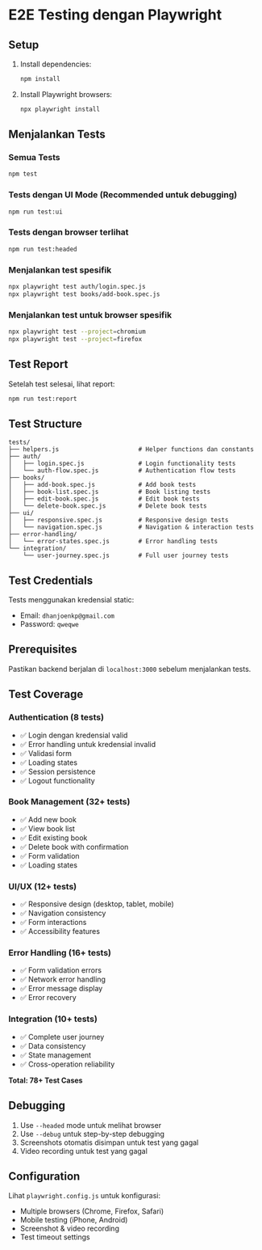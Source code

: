 # E2E Testing dengan Playwright

## Setup

1. Install dependencies:
   ```bash
   npm install
   ```

2. Install Playwright browsers:
   ```bash
   npx playwright install
   ```

## Menjalankan Tests

### Semua Tests
```bash
npm test
```

### Tests dengan UI Mode (Recommended untuk debugging)
```bash
npm run test:ui
```

### Tests dengan browser terlihat
```bash
npm run test:headed
```

### Menjalankan test spesifik
```bash
npx playwright test auth/login.spec.js
npx playwright test books/add-book.spec.js
```

### Menjalankan test untuk browser spesifik
```bash
npx playwright test --project=chromium
npx playwright test --project=firefox
```

## Test Report

Setelah test selesai, lihat report:
```bash
npm run test:report
```

## Test Structure

```
tests/
├── helpers.js                      # Helper functions dan constants
├── auth/
│   ├── login.spec.js               # Login functionality tests
│   └── auth-flow.spec.js           # Authentication flow tests
├── books/
│   ├── add-book.spec.js            # Add book tests
│   ├── book-list.spec.js           # Book listing tests
│   ├── edit-book.spec.js           # Edit book tests
│   └── delete-book.spec.js         # Delete book tests
├── ui/
│   ├── responsive.spec.js          # Responsive design tests
│   └── navigation.spec.js          # Navigation & interaction tests
├── error-handling/
│   └── error-states.spec.js        # Error handling tests
└── integration/
    └── user-journey.spec.js        # Full user journey tests
```

## Test Credentials

Tests menggunakan kredensial static:
- Email: `dhanjoenkp@gmail.com`
- Password: `qweqwe`

## Prerequisites

Pastikan backend berjalan di `localhost:3000` sebelum menjalankan tests.

## Test Coverage

### Authentication (8 tests)
- ✅ Login dengan kredensial valid
- ✅ Error handling untuk kredensial invalid
- ✅ Validasi form
- ✅ Loading states
- ✅ Session persistence
- ✅ Logout functionality

### Book Management (32+ tests)
- ✅ Add new book
- ✅ View book list
- ✅ Edit existing book
- ✅ Delete book with confirmation
- ✅ Form validation
- ✅ Loading states

### UI/UX (12+ tests)
- ✅ Responsive design (desktop, tablet, mobile)
- ✅ Navigation consistency
- ✅ Form interactions
- ✅ Accessibility features

### Error Handling (16+ tests)
- ✅ Form validation errors
- ✅ Network error handling
- ✅ Error message display
- ✅ Error recovery

### Integration (10+ tests)
- ✅ Complete user journey
- ✅ Data consistency
- ✅ State management
- ✅ Cross-operation reliability

**Total: 78+ Test Cases**

## Debugging

1. Use `--headed` mode untuk melihat browser
2. Use `--debug` untuk step-by-step debugging
3. Screenshots otomatis disimpan untuk test yang gagal
4. Video recording untuk test yang gagal

## Configuration

Lihat `playwright.config.js` untuk konfigurasi:
- Multiple browsers (Chrome, Firefox, Safari)
- Mobile testing (iPhone, Android)
- Screenshot & video recording
- Test timeout settings
